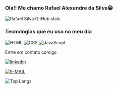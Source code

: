 ### Olá!! Me chamo Rafael Alexandre da Silva😁

![Rafael Silva GitHub stats](https://github-readme-stats.vercel.app/api?username=DevRafaSilva&show_icons=true&theme=radical)

### Tecnologias que eu uso no meu dia


![HTML](https://img.shields.io/badge/HTML5-E34F26?style=for-the-badge&logo=html5&logoColor=white)
![CSS](	https://img.shields.io/badge/CSS3-1572B6?style=for-the-badge&logo=css3&logoColor=white)
![JavaScript](https://img.shields.io/badge/JavaScript-F7DF1E?style=for-the-badge&logo=javascript&logoColor=black)

Entre em contato comigo

[![linkedin](https://img.shields.io/badge/LinkedIn-0077B5?style=for-the-badge&logo=linkedin&logoColor=white)](www.linkedin.com/in/devrafasilva)

[![E-MAIL](https://img.shields.io/badge/Gmail-D14836?style=for-the-badge&logo=gmail&logoColor=white)](devrafasilva@gmail.com)

![Top Langs](https://github-readme-stats.vercel.app/api/top-langs/?username=DevRafaSilva&layout=compact)
